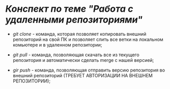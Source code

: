 # *Конспект по теме "Работа с удаленными репозиториями"*

* *git clone* - команда, которая позволяет копировать внешний репозиторий на свой ПК и позволяет слить все ветки на локальном комьютере и в удаленном репозитории;

* *git pull* - команда, позволяющая скачать все из текущего репозитория и автоматически сделать merge с нашей версией;

* *gir push* - команда, позволяющая отправить версию репозитория во внешний репозиторий (ТРЕБУЕТ АВТОРИЗАЦИИ НА ВНЕШНЕМ РЕПОЗИТОРИИ);

